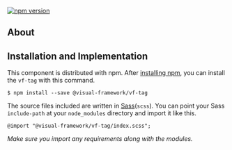 [![npm version](https://badge.fury.io/js/%40visual-framework%2Fvf-tag.svg)](https://badge.fury.io/js/%40visual-framework%2Fvf-tag)

## About

## Installation and Implementation

This component is distributed with npm. After [installing npm](https://www.npmjs.com/get-npm), you can install the `vf-tag` with this command.

```
$ npm install --save @visual-framework/vf-tag
```

The source files included are written in [Sass](http://sass-lang.com)(`scss`). You can point your Sass `include-path` at your `node_modules` directory and import it like this.

```
@import "@visual-framework/vf-tag/index.scss";
```

_Make sure you import any requirements along with the modules._

